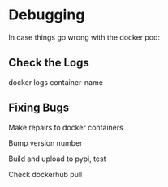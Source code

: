 # Debugging

In case things go wrong with the docker pod:

## Check the Logs

docker logs container-name

## Fixing Bugs

Make repairs to docker containers

Bump version number

Build and upload to pypi, test 

Check dockerhub pull


